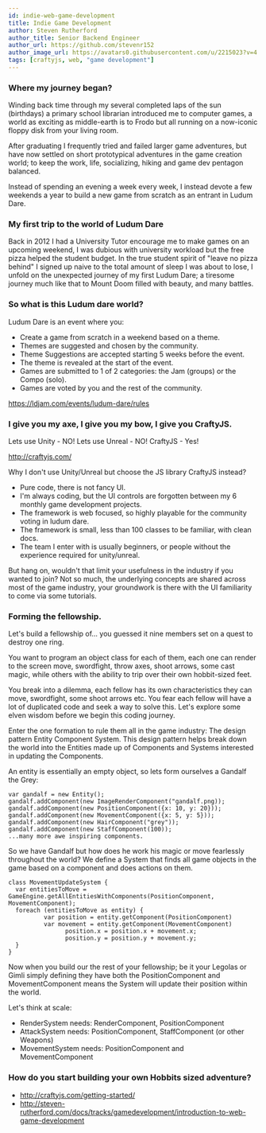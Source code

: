 ```yaml
---
id: indie-web-game-development
title: Indie Game Development
author: Steven Rutherford
author_title: Senior Backend Engineer
author_url: https://github.com/stevenr152
author_image_url: https://avatars0.githubusercontent.com/u/2215023?v=4
tags: [craftyjs, web, "game development"]
---
```


### Where my journey began?
Winding back time through my several completed laps of the sun (birthdays) a primary school librarian introduced me to computer games, a world as exciting as middle-earth is to Frodo but all running on a now-iconic floppy disk from your living room.

After graduating I frequently tried and failed larger game adventures, but have now settled on short prototypical adventures in the game creation world; to keep the work, life, socializing, hiking and game dev pentagon balanced. 

Instead of spending an evening a week every week, I instead devote a few weekends a year to build a new game from scratch as an entrant in Ludum Dare.

### My first trip to the world of Ludum Dare 
Back in 2012 I had a University Tutor encourage me to make games on an upcoming weekend, I was dubious with university workload but the free pizza helped the student budget. In the true student spirit of "leave no pizza behind" I signed up naive to the total amount of sleep I was about to lose, I unfold on the unexpected journey of my first Ludum Dare; a tiresome journey much like that to Mount Doom filled with beauty, and many battles.

### So what is this Ludum dare world?
Ludum Dare is an event where you:
- Create a game from scratch in a weekend based on a theme.
- Themes are suggested and chosen by the community. 
- Theme Suggestions are accepted starting 5 weeks before the event. 
- The theme is revealed at the start of the event.
- Games are submitted to 1 of 2 categories: the Jam (groups) or the Compo (solo).
- Games are voted by you and the rest of the community.

https://ldjam.com/events/ludum-dare/rules

### I give you my axe, I give you my bow, I give you CraftyJS.
Lets use Unity - NO!
Lets use Unreal - NO!
CraftyJS - Yes!

http://craftyjs.com/

Why I don't use Unity/Unreal but choose the JS library CraftyJS instead?
- Pure code, there is not fancy UI. 
- I'm always coding, but the UI controls are forgotten between my 6 monthly game development projects.
- The framework is web focused, so highly playable for the community voting in ludum dare.
- The framework is small, less than 100 classes to be familiar, with clean docs.
- The team I enter with is usually beginners, or people without the experience required for unity/unreal.

But hang on, wouldn't that limit your usefulness in the industry if you wanted to join? 
Not so much, the underlying concepts are shared across most of the game industry, your groundwork is there with the UI familiarity to come via some tutorials.

### Forming the fellowship.
Let's build a fellowship of... you guessed it nine members set on a quest to destroy one ring.

You want to program an object class for each of them, each one can render to the screen move, swordfight, throw axes, shoot arrows, some cast magic, while others with the ability to trip over their own hobbit-sized feet.

You break into a dilemma, each fellow has its own characteristics they can move, swordfight, some shoot arrows etc. You fear each fellow will have a lot of duplicated code and seek a way to solve this. Let's explore some elven wisdom before we begin this coding journey.

Enter the one formation to rule them all in the game industry: The design pattern Entity Component System.
This design pattern helps break down the world into the Entities made up of Components and Systems interested in updating the Components.

An entity is essentially an empty object, so lets form ourselves a Gandalf the Grey:
```
var gandalf = new Entity();
gandalf.addComponent(new ImageRenderComponent("gandalf.png));
gandalf.addComponent(new PositionComponent({x: 10, y: 20}));
gandalf.addComponent(new MovementComponent({x: 5, y: 5}));
gandalf.addComponent(new HairComponent("grey"));
gandalf.addComponent(new StaffComponent(100));
...many more awe inspiring components.
```

So we have Gandalf but how does he work his magic or move fearlessly throughout the world?
We define a System that finds all game objects in the game based on a component and does actions on them.

```
class MovementUpdateSystem {
  var entitiesToMove = GameEngine.getAllEntitiesWithComponents(PositionComponent, MovementComponent);
  foreach (entitiesToMove as entity) {
          var position = entity.getComponent(PositionComponent)
          var movement = entity.getComponent(MovementComponent)
                position.x = position.x + movement.x;
                position.y = position.y + movement.y;
  }
}
```

Now when you build our the rest of your fellowship; be it your Legolas or Gimli simply defining they have both the PositionComponent and MovementComponent means the System will update their position within the world.

Let's think at scale:
- RenderSystem needs: RenderComponent, PositionComponent
- AttackSystem needs: PositionComponent, StaffComponent (or other Weapons)
- MovementSystem needs: PositionComponent and MovementComponent

### How do you start building your own Hobbits sized adventure?
- http://craftyjs.com/getting-started/
- http://steven-rutherford.com/docs/tracks/gamedevelopment/introduction-to-web-game-development


